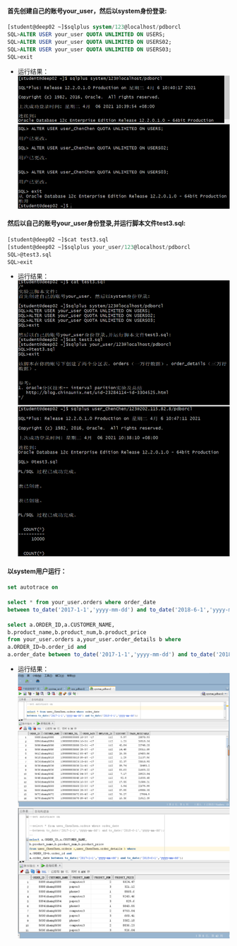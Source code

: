#### 首先创建自己的账号your_user，然后以system身份登录:
```sql
[student@deep02 ~]$sqlplus system/123@localhost/pdborcl
SQL>ALTER USER your_user QUOTA UNLIMITED ON USERS;
SQL>ALTER USER your_user QUOTA UNLIMITED ON USERS02;
SQL>ALTER USER your_user QUOTA UNLIMITED ON USERS03;
SQL>exit
```
- 运行结果：
![avatar](./imge/sql_1_1.png)
![avatar](./imge/sql_1_2.png)

#### 然后以自己的账号your_user身份登录,并运行脚本文件test3.sql:
```sql
[student@deep02 ~]$cat test3.sql
[student@deep02 ~]$sqlplus your_user/123@localhost/pdborcl
SQL>@test3.sql
SQL>exit
```
- 运行结果：
![avatar](./imge/sql_2_1.png)
![avatar](./imge/sql_2_2.png)

#### 以system用户运行：
```sql
set autotrace on

select * from your_user.orders where order_date
between to_date('2017-1-1','yyyy-mm-dd') and to_date('2018-6-1','yyyy-mm-dd');

select a.ORDER_ID,a.CUSTOMER_NAME,
b.product_name,b.product_num,b.product_price
from your_user.orders a,your_user.order_details b where
a.ORDER_ID=b.order_id and
a.order_date between to_date('2017-1-1','yyyy-mm-dd') and to_date('2018-6-1','yyyy-mm-dd');
```
- 运行结果：
![avatar](./imge/sql_3_1.png)
![avatar](./imge/sql_3_2.png)
